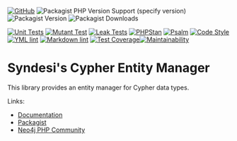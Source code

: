 [![GitHub](https://img.shields.io/github/license/Syndesi/cypher-entity-manager)](https://github.com/Syndesi/cypher-entity-manager/blob/main/LICENSE)
![Packagist PHP Version Support (specify version)](https://img.shields.io/packagist/php-v/syndesi/cypher-entity-manager/dev-main)
![Packagist Version](https://img.shields.io/packagist/v/syndesi/cypher-entity-manager)
![Packagist Downloads](https://img.shields.io/packagist/dm/syndesi/cypher-entity-manager)

[![Unit Tests](https://github.com/Syndesi/cypher-entity-manager/actions/workflows/ci-unit-test.yml/badge.svg)](https://github.com/Syndesi/cypher-entity-manager/actions/workflows/ci-unit-test.yml)
[![Mutant Test](https://github.com/Syndesi/cypher-entity-manager/actions/workflows/ci-mutant-test.yml/badge.svg)](https://github.com/Syndesi/cypher-entity-manager/actions/workflows/ci-mutant-test.yml)
[![Leak Tests](https://github.com/Syndesi/cypher-entity-manager/actions/workflows/ci-leak-test.yml/badge.svg)](https://github.com/Syndesi/cypher-entity-manager/actions/workflows/ci-leak-test.yml)
[![PHPStan](https://github.com/Syndesi/cypher-entity-manager/actions/workflows/ci-phpstan.yml/badge.svg)](https://github.com/Syndesi/cypher-entity-manager/actions/workflows/ci-phpstan.yml)
[![Psalm](https://github.com/Syndesi/cypher-entity-manager/actions/workflows/ci-psalm.yml/badge.svg)](https://github.com/Syndesi/cypher-entity-manager/actions/workflows/ci-psalm.yml)
[![Code Style](https://github.com/Syndesi/cypher-entity-manager/actions/workflows/ci-code-style.yml/badge.svg)](https://github.com/Syndesi/cypher-entity-manager/actions/workflows/ci-code-style.yml)
[![YML lint](https://github.com/Syndesi/cypher-entity-manager/actions/workflows/ci-yml-lint.yml/badge.svg)](https://github.com/Syndesi/cypher-entity-manager/actions/workflows/ci-yml-lint.yml)
[![Markdown lint](https://github.com/Syndesi/cypher-entity-manager/actions/workflows/ci-markdown-lint.yml/badge.svg)](https://github.com/Syndesi/cypher-entity-manager/actions/workflows/ci-markdown-lint.yml)
[![Test Coverage](https://api.codeclimate.com/v1/badges/ecd3da92ddb4d8ac99a5/test_coverage)](https://codeclimate.com/github/Syndesi/cypher-entity-manager/test_coverage)[![Maintainability](https://api.codeclimate.com/v1/badges/ecd3da92ddb4d8ac99a5/maintainability)](https://codeclimate.com/github/Syndesi/cypher-entity-manager/maintainability)
# Syndesi's Cypher Entity Manager

This library provides an entity manager for Cypher data types.

Links:

- [Documentation](https://syndesi.github.io/cypher-entity-manager)
- [Packagist](https://packagist.org/packages/syndesi/cypher-entity-manager)
- [Neo4j PHP Community](https://github.com/neo4j-php)
